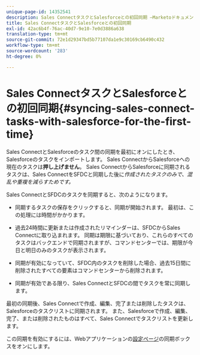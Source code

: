 ```yaml
---
unique-page-id: 14352541
description: Sales ConnectタスクとSalesforceとの初回同期 —Marketoドキュメント — 製品ドキュメント
title: Sales ConnectタスクとSalesforceとの初回同期
exl-id: 42ac6b4f-76ac-40d7-9e10-7e0d3886a638
translation-type: tm+mt
source-git-commit: 72e1d29347bd5b77107da1e9c30169cb6490c432
workflow-type: tm+mt
source-wordcount: '283'
ht-degree: 0%

---
```


# Sales ConnectタスクとSalesforceとの初回同期{#syncing-sales-connect-tasks-with-salesforce-for-the-first-time}

Sales ConnectとSalesforceのタスク間の同期を最初にオンにしたとき、Salesforceのタスクをインポートします。 Sales ConnectからSalesforceへの現在のタスクは&#x200B;**押し上げません**。 Sales ConnectからSalesforceに同期されるタスクは、Sales ConnectをSFDCと同期した後に&#x200B;*作成されたタスクのみで、混乱や重複を減らすためです。*

Sales ConnectとSFDCのタスクを同期すると、次のようになります。

- 同期するタスクの保存をクリックすると、同期が開始されます。 最初は、この処理には時間がかかります。

- 過去24時間に更新または作成されたリマインダーは、SFDCからSales Connectに取り込まれます。 同期は期限に基づいており、これらのすべてのタスクはバックエンドで同期されますが、コマンドセンターでは、期限が今日と明日のみのタスクが表示されます。

- 同期が有効になっていて、SFDC内のタスクを削除した場合、過去15日間に削除されたすべての要素はコマンドセンターから削除されます。

- 同期が有効である限り、Sales ConnectとSFDCの間でタスクを常に同期します。

最初の同期後、Sales Connectで作成、編集、完了または削除したタスクは、Salesforceのタスクリストに同期されます。 また、Salesforceで作成、編集、完了、または削除されたものはすべて、Sales Connectでタスクリストを更新します。

この同期を有効にするには、Webアプリケーションの[設定ページ](https://toutapp.com/login)の同期ボックスをオンにします。
